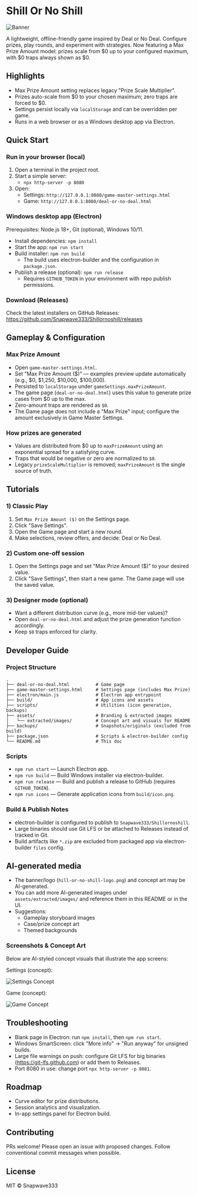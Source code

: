 # Shill Or No Shill

![Banner](hill-or-no-shill-logo.png)

A lightweight, offline-friendly game inspired by Deal or No Deal. Configure prizes, play rounds, and experiment with strategies. Now featuring a Max Prize Amount model: prizes scale from $0 up to your configured maximum, with $0 traps always shown as $0.

## Highlights
- Max Prize Amount setting replaces legacy "Prize Scale Multiplier".
- Prizes auto-scale from $0 to your chosen maximum; zero traps are forced to $0.
- Settings persist locally via `localStorage` and can be overridden per game.
- Runs in a web browser or as a Windows desktop app via Electron.

## Quick Start

### Run in your browser (local)
1. Open a terminal in the project root.
2. Start a simple server:
   - `npx http-server -p 8080`
3. Open:
   - Settings: `http://127.0.0.1:8080/game-master-settings.html`
   - Game: `http://127.0.0.1:8080/deal-or-no-deal.html`

### Windows desktop app (Electron)
Prerequisites: Node.js 18+, Git (optional), Windows 10/11.

- Install dependencies: `npm install`
- Start the app: `npm run start`
- Build installer: `npm run build`
  - The build uses electron-builder and the configuration in `package.json`.
- Publish a release (optional): `npm run release`
  - Requires `GITHUB_TOKEN` in your environment with repo publish permissions.

### Download (Releases)
Check the latest installers on GitHub Releases:
https://github.com/Snapwave333/Shillornoshill/releases

## Gameplay & Configuration

### Max Prize Amount
- Open `game-master-settings.html`.
- Set "Max Prize Amount ($)" — examples preview update automatically (e.g., $0, $1,250, $10,000, $100,000).
- Persisted to `localStorage` under `gameSettings.maxPrizeAmount`.
- The game page (`deal-or-no-deal.html`) uses this value to generate prize cases from $0 up to the max.
- Zero-amount traps are rendered as `$0`.
- The Game page does not include a "Max Prize" input; configure the amount exclusively in Game Master Settings.

### How prizes are generated
- Values are distributed from $0 up to `maxPrizeAmount` using an exponential spread for a satisfying curve.
- Traps that would be negative or zero are normalized to `$0`.
- Legacy `prizeScaleMultiplier` is removed; `maxPrizeAmount` is the single source of truth.

## Tutorials

### 1) Classic Play
1. Set `Max Prize Amount ($)` on the Settings page.
2. Click "Save Settings".
3. Open the Game page and start a new round.
4. Make selections, review offers, and decide: Deal or No Deal.

### 2) Custom one-off session
1. Open the Settings page and set "Max Prize Amount ($)" to your desired value.
2. Click "Save Settings", then start a new game. The Game page will use the saved value.

### 3) Designer mode (optional)
- Want a different distribution curve (e.g., more mid-tier values)?
- Open `deal-or-no-deal.html` and adjust the prize generation function accordingly.
- Keep `$0` traps enforced for clarity.

## Developer Guide

### Project Structure
```
.
├── deal-or-no-deal.html          # Game page
├── game-master-settings.html     # Settings page (includes Max Prize)
├── electron/main.js              # Electron app entrypoint
├── build/                        # App icons and assets
├── scripts/                      # Utilities (icon generation, backups)
├── assets/                       # Branding & extracted images
│   └── extracted/images/         # Concept art and visuals for README
├── backups/                      # Snapshots/originals (excluded from build)
├── package.json                  # Scripts & electron-builder config
└── README.md                     # This doc
```

### Scripts
- `npm run start` — Launch Electron app.
- `npm run build` — Build Windows installer via electron-builder.
- `npm run release` — Build and publish a release to GitHub (requires `GITHUB_TOKEN`).
- `npm run icons` — Generate application icons from `build/icon.png`.

### Build & Publish Notes
- electron-builder is configured to publish to `Snapwave333/Shillornoshill`.
- Large binaries should use Git LFS or be attached to Releases instead of tracked in Git.
- Build artifacts like `*.zip` are excluded from packaged app via electron-builder `files` config.

## AI-generated media
- The banner/logo (`hill-or-no-shill-logo.png`) and concept art may be AI-generated.
- You can add more AI-generated images under `assets/extracted/images/` and reference them in this README or in the UI.
- Suggestions:
  - Gameplay storyboard images
  - Case/prize concept art
  - Themed backgrounds

### Screenshots & Concept Art
Below are AI-styled concept visuals that illustrate the app screens:

Settings (concept):

![Settings Concept](assets/extracted/images/concept-settings.svg)

Game (concept):

![Game Concept](assets/extracted/images/concept-game.svg)

## Troubleshooting
- Blank page in Electron: run `npm install`, then `npm run start`.
- Windows SmartScreen: click "More info" → "Run anyway" for unsigned builds.
- Large file warnings on push: configure Git LFS for big binaries (https://git-lfs.github.com) or add them to Releases.
- Port 8080 in use: change port `npx http-server -p 8081`.

## Roadmap
- Curve editor for prize distributions.
- Session analytics and visualization.
- In-app settings panel for Electron build.

## Contributing
PRs welcome! Please open an issue with proposed changes. Follow conventional commit messages when possible.

## License
MIT © Snapwave333